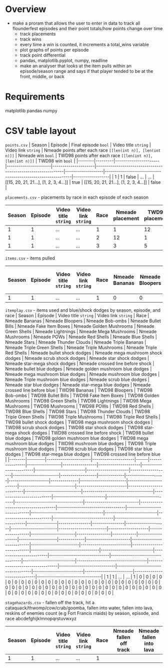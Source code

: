 # Overview 

- make a proram that allows the user to enter in data to track all flounderfest episodes and their point totals/how points change over time
    - track placements
    - track wins
    - every time a win is counted, it increments a total_wins variable
    - plot graphs of points per episode
    - track point differential
    - pandas, matplotlib.pyplot, numpy, readline
    - make an analyser that looks at the item pulls within an episode/season range and says if that player tended to be at the front, middle, or back

# Requirements

matplotlib
pandas
numpy

# CSV table layout

`points.csv`
| Season | Episode | Final episode `bool` | Video title `string` | Video link `string` | Nmeade points after each race `[[len(int n)], [len(int n)]]` | Nmeade win `bool` | TWD98 points after each race `[[len(int n)], [len(int n)]]` | TWD98 win `bool` |
|--------|---------|----------------------|----------------------|---------------------|--------------------------------------------------------------|-------------------|-------------------------------------------------------------|------------------|
| 1      | 1       | false                | ...                  | ...                 | [[15, 20, 21, 21...], [1, 2, 3, 4...]]                       | true              | [[15, 20, 21, 21...], [1, 2, 3, 4...]]                      | false            |

`placements.csv` - placements by race in each episode of each season

| Season | Episode | Video title `string` | Video link `string` | Race | Nmeade placement | TWD98 placement |
|--------|---------|----------------------|---------------------|------|------------------|-----------------|
| 1      | 1       | ...                  | ...                 | 1    | 1                | 12              |
| 1      | 1       | ...                  | ...                 | 2    | 12               | 1               |
| 1      | 1       | ...                  | ...                 | 3    | 3                | 5               |

`items.csv` - items pulled

| Season | Episode | Video title `string` | Video link `string` | Race | Nmeade Bananas | Nmeade Bloopers | Nmeade Bob-ombs | Nmeade Bullet Bills | Nmeade Fake Item Boxes | Nmeade Golden Mushrooms | Nmeade Green Shells | Nmeade Lightnings | Nmeade Mega Mushrooms | Nmeade Mushrooms | Nmeade POWs | Nmeade Red Shells | Nmeade Blue Shells | Nmeade Stars | Nmeade Thunder Clouds | Nmeade Triple Bananas | Nmeade Triple Green Shells | Nmeade Triple Mushrooms | Nmeade Triple Red Shells | TWD98 Bananas | TWD98 Bloopers | TWD98 Bob-ombs | TWD98 Bullet Bills | TWD98 Fake Item Boxes | TWD98 Golden Mushrooms | TWD98 Green Shells | TWD98 Lightnings | TWD98 Mega Mushrooms | TWD98 Mushrooms | TWD98 POWs | TWD98 Red Shells | TWD98 Blue Shells | TWD98 Stars | TWD98 Thunder Clouds | TWD98 Triple Green Shells | TWD98 Triple Mushrooms | TWD98 Triple Red Shells |
|--------|---------|----------------------|---------------------|------|----------------|-----------------|-----------------|---------------------|------------------------|-------------------------|---------------------|-------------------|-----------------------|------------------|-------------|-------------------|--------------------|--------------|-----------------------|-----------------------|----------------------------|-------------------------|--------------------------|---------------|----------------|----------------|--------------------|-----------------------|------------------------|--------------------|------------------|----------------------|-----------------|------------|------------------|-------------------|-------------|----------------------|---------------------------|------------------------|-------------------------|
| 1      | 1       | ...                  | ...                 | 1    | 0              | 0               | 0               | 0                   | 0                      | 0                       | 0                   | 0                 | 0                     | 0                | 0           | 0                 | 0                  | 0            | 0                     | 0                     | 0                          | 0                       | 0                        | 0             | 0              | 0              | 0                  | 0                     | 0                      | 0                  | 0                | 0                    | 0               | 0          | 0                | 0                 | 0           | 0                    | 0                         | 0                      | 0                       |

`itemplay.csv` - items used and blue/shock dodges by season, episode, and race
| Season | Episode | Video title `string` | Video link `string` | Race | Nmeade Bananas | Nmeade Bloopers | Nmeade Bob-ombs | Nmeade Bullet Bills | Nmeade Fake Item Boxes | Nmeade Golden Mushrooms | Nmeade Green Shells | Nmeade Lightnings | Nmeade Mega Mushrooms | Nmeade Mushrooms | Nmeade POWs | Nmeade Red Shells | Nmeade Blue Shells | Nmeade Stars | Nmeade Thunder Clouds | Nmeade Triple Bananas | Nmeade Triple Green Shells | Nmeade Triple Mushrooms | Nmeade Triple Red Shells | Nmeade bullet shock dodges | Nmeade mega mushroom shock dodges | Nmeade scrub shock dodges | Nmeade star shock dodges | Nmeade star-mega shock dodges | Nmeade crossed line before shock | Nmeade bullet blue dodges | Nmeade golden mushroom blue dodges | Nmeade mega mushroom blue dodges | Nmeade mushroom blue dodges | Nmeade Triple mushroom blue dodges | Nmeade scrub blue dodges | Nmeade star blue dodges | Nmeade star-mega blue dodges | Nmeade crossed line before blue | TWD98 Bananas | TWD98 Bloopers | TWD98 Bob-ombs | TWD98 Bullet Bills | TWD98 Fake Item Boxes | TWD98 Golden Mushrooms | TWD98 Green Shells | TWD98 Lightnings | TWD98 Mega Mushrooms | TWD98 Mushrooms | TWD98 POWs | TWD98 Red Shells | TWD98 Blue Shells | TWD98 Stars | TWD98 Thunder Clouds | TWD98 Triple Green Shells | TWD98 Triple Mushrooms | TWD98 Triple Red Shells | TWD98 bullet shock dodges | TWD98 mega mushroom shock dodges | TWD98 scrub shock dodges | TWD98 star shock dodges | TWD98 star-mega shock dodges | TWD98 crossed line before shock | TWD98 bullet blue dodges | TWD98 golden mushroom blue dodges | TWD98 mega mushroom blue dodges | TWD98 mushroom blue dodges | TWD98 Triple mushroom blue dodges | TWD98 scrub blue dodges | TWD98 star blue dodges | TWD98 star-mega blue dodges | TWD98 crossed line before blue |
|--------|---------|----------------------|---------------------|------|----------------|-----------------|-----------------|---------------------|------------------------|-------------------------|---------------------|-------------------|-----------------------|------------------|-------------|-------------------|--------------------|--------------|-----------------------|-----------------------|----------------------------|-------------------------|--------------------------|----------------------------|-----------------------------------|---------------------------|--------------------------|-------------------------------|----------------------------------|---------------------------|------------------------------------|----------------------------------|-----------------------------|------------------------------------|--------------------------|-------------------------|------------------------------|---------------------------------|---------------|----------------|----------------|--------------------|-----------------------|------------------------|--------------------|------------------|----------------------|-----------------|------------|------------------|-------------------|-------------|----------------------|---------------------------|------------------------|-------------------------|---------------------------|----------------------------------|--------------------------|-------------------------|------------------------------|---------------------------------|--------------------------|-----------------------------------|---------------------------------|----------------------------|-----------------------------------|-------------------------|------------------------|-----------------------------|--------------------------------|
| 1      | 1       | ...                  | ...                 | 1    | 0              | 0               | 0               | 0                   | 0                      | 0                       | 0                   | 0                 | 0                     | 0                | 0           | 0                 | 0                  | 0            | 0                     | 0                     | 0                          | 0                       | 0                        | 0                          | 0                                 | 0                         | 0                        | 0                             | 0                                | 0                         | 0                                  | 0                                | 0                           | 0                                  | 0                        | 0                       | 0                            | 0                               | 0             | 0              | 0              | 0                  | 0                     | 0                      | 0                  | 0                | 0                    | 0               | 0          | 0                | 0                 | 0           | 0                    | 0                         | 0                      | 0                       | 0                         | 0                                | 0                        | 0                       | 0                            | 0                               | 0                        | 0                                 | 0                               | 0                          | 0                                 | 0                       | 0                      | 0                           | 0                              |

`stagehazards.csv` - fallen off the track, hit a cataquack/thwomp/cow/crab/goomba, fallen into water, fallen into lava, reskins of enemies count (e.g Fort Francis maids) by season, episode, and race
abcdefghijklmnopqrstuvwxyz

| Season | Episode | Video title `string` | Video link `string` | Race | Nmeade fallen off track | Nmeade fallen into lava | Nmeade water | Nmeade hit a cataquack | Nmeade hit a cow | Nmeade hit a crab | Nmeade hit a goomba | Nmeade hit by a thwomp |
|--------|---------|----------------------|---------------------|------|-------------------------|-------------------------|--------------|------------------------|------------------|-------------------|---------------------|------------------------|
| 1      | 1       | ...                  | ...                 | 1    |

